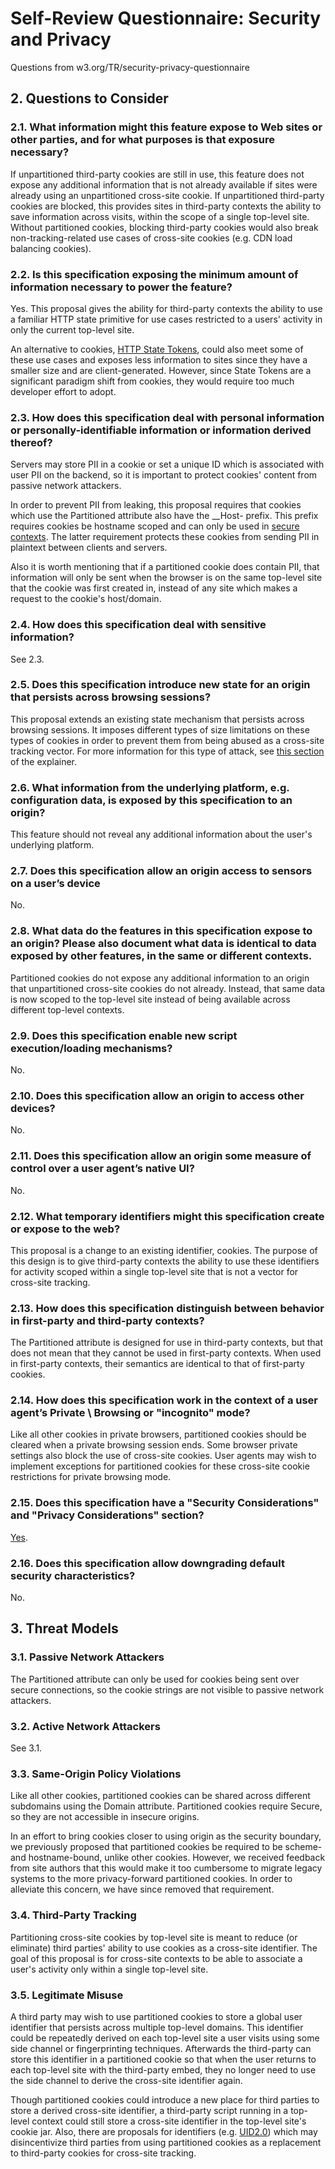 # Self-Review Questionnaire: Security and Privacy

Questions from w3.org/TR/security-privacy-questionnaire

## 2. Questions to Consider

### 2.1. What information might this feature expose to Web sites or other parties, and for what purposes is that exposure necessary?

If unpartitioned third-party cookies are still in use, this feature does not expose any additional information that is not already available if sites were already using an unpartitioned cross-site cookie.
If unpartitioned third-party cookies are blocked, this provides sites in third-party contexts the ability to save information across visits, within the scope of a single top-level site.
Without partitioned cookies, blocking third-party cookies would also break non-tracking-related use cases of cross-site cookies (e.g. CDN load balancing cookies).

### 2.2. Is this specification exposing the minimum amount of information necessary to power the feature?

Yes. This proposal gives the ability for third-party contexts the ability to use a familiar HTTP state primitive for use cases restricted to a users' activity in only the current top-level site.

An alternative to cookies, [HTTP State Tokens](https://github.com/mikewest/http-state-tokens), could also meet some of these use cases and exposes less information to sites since they have a smaller size and are client-generated.
However, since State Tokens are a significant paradigm shift from cookies, they would require too much developer effort to adopt.

### 2.3. How does this specification deal with personal information or personally-identifiable information or information derived thereof?

Servers may store PII in a cookie or set a unique ID which is associated with user PII on the backend, so it is important to protect cookies' content from passive network attackers.

In order to prevent PII from leaking, this proposal requires that cookies which use the Partitioned attribute also have the __Host- prefix.
This prefix requires cookies be hostname scoped and can only be used in [secure contexts](https://www.w3.org/TR/secure-contexts/).
The latter requirement protects these cookies from sending PII in plaintext between clients and servers.

Also it is worth mentioning that if a partitioned cookie does contain PII, that information will only be sent when the browser is on the same top-level site that the cookie was first created in, instead of any site which makes a request to the cookie's host/domain.

### 2.4. How does this specification deal with sensitive information?

See 2.3.

### 2.5. Does this specification introduce new state for an origin that persists across browsing sessions?

This proposal extends an existing state mechanism that persists across browsing sessions.
It imposes different types of size limitations on these types of cookies in order to prevent them from being abused as a cross-site tracking vector.
For more information for this type of attack, see [this section](https://github.com/WICG/CHIPS#applying-the-180-cookies-per-domain-limit) of the explainer.

### 2.6. What information from the underlying platform, e.g. configuration data, is exposed by this specification to an origin?

This feature should not reveal any additional information about the user's underlying platform.

### 2.7. Does this specification allow an origin access to sensors on a user’s device

No.

### 2.8. What data do the features in this specification expose to an origin? Please also document what data is identical to data exposed by other features, in the same or different contexts.

Partitioned cookies do not expose any additional information to an origin that unpartitioned cross-site cookies do not already.
Instead, that same data is now scoped to the top-level site instead of being available across different top-level contexts.

### 2.9. Does this specification enable new script execution/loading mechanisms?

No.

### 2.10. Does this specification allow an origin to access other devices?

No.

### 2.11. Does this specification allow an origin some measure of control over a user agent’s native UI?

No.

### 2.12. What temporary identifiers might this specification create or expose to the web?

This proposal is a change to an existing identifier, cookies.
The purpose of this design is to give third-party contexts the ability to use these identifiers for activity scoped within a single top-level site that is not a vector for cross-site tracking.

### 2.13. How does this specification distinguish between behavior in first-party and third-party contexts?

The Partitioned attribute is designed for use in third-party contexts, but that does not mean that they cannot be used in first-party contexts.
When used in first-party contexts, their semantics are identical to that of first-party cookies.

### 2.14. How does this specification work in the context of a user agent’s Private \ Browsing or "incognito" mode?

Like all other cookies in private browsers, partitioned cookies should be cleared when a private browsing session ends.
Some browser private settings also block the use of cross-site cookies.
User agents may wish to implement exceptions for partitioned cookies for these cross-site cookie restrictions for private browsing mode.

### 2.15. Does this specification have a "Security Considerations" and "Privacy Considerations" section?

[Yes](https://github.com/WICG/CHIPS/blob/main/README.md#security-and-privacy-considerations).

### 2.16. Does this specification allow downgrading default security characteristics?

No.

## 3. Threat Models

### 3.1. Passive Network Attackers

The Partitioned attribute can only be used for cookies being sent over secure connections, so the cookie strings are not visible to passive network attackers.

### 3.2. Active Network Attackers

See 3.1.

### 3.3. Same-Origin Policy Violations

Like all other cookies, partitioned cookies can be shared across different subdomains using the Domain attribute.
Partitioned cookies require Secure, so they are not accessible in insecure origins.

In an effort to bring cookies closer to using origin as the security boundary, we previously proposed that partitioned cookies be required to be scheme- and hostname-bound, unlike other cookies.
However, we received feedback from site authors that this would make it too cumbersome to migrate legacy systems to the more privacy-forward partitioned cookies.
In order to alleviate this concern, we have since removed that requirement.

### 3.4. Third-Party Tracking

Partitioning cross-site cookies by top-level site is meant to reduce (or eliminate) third parties' ability to use cookies as a cross-site identifier.
The goal of this proposal is for cross-site contexts to be able to associate a user's activity only within a single top-level site.

### 3.5. Legitimate Misuse

A third party may wish to use partitioned cookies to store a global user identifier that persists across multiple top-level domains.
This identifier could be repeatedly derived on each top-level site a user visits using some side channel or fingerprinting techniques.
Afterwards the third-party can store this identifier in a partitioned cookie so that when the user returns to each top-level site with the third-party embed, they no longer need to use the side channel to derive the cross-site identifier again.

Though partitioned cookies could introduce a new place for third parties to store a derived cross-site identifier, a third-party script running in a top-level context could still store a cross-site identifier in the top-level site's cookie jar.
Also, there are proposals for identifiers (e.g. [UID2.0](https://www.thetradedesk.com/us/knowledge-center/what-the-tech-is-unified-id-2-0)) which may disincentivize third parties from using partitioned cookies as a replacement to third-party cookies for cross-site tracking.
